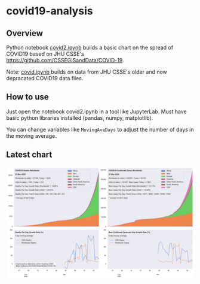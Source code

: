 # covid19-analysis

## Overview
Python notebook [covid2.ipynb](https://github.com/danlaw/covid19-analysis/blob/master/covid2.ipynb) builds a basic chart on the spread of COVID19 based on JHU CSSE's https://github.com/CSSEGISandData/COVID-19.

Note: [covid.ipynb](https://github.com/danlaw/covid19-analysis/blob/master/covid.ipynb) builds on data from JHU CSSE's older and now depracated COVID19 data files.

## How to use
Just open the notebook covid2.ipynb in a tool like JupyterLab. Must have basic python libraries installed (pandas, numpy, matplotlib).

You can change variables like ``MovingAveDays`` to adjust the number of days in the moving average.

## Latest chart
![Latest chart](charts/20200327-covid19-chart.png)
